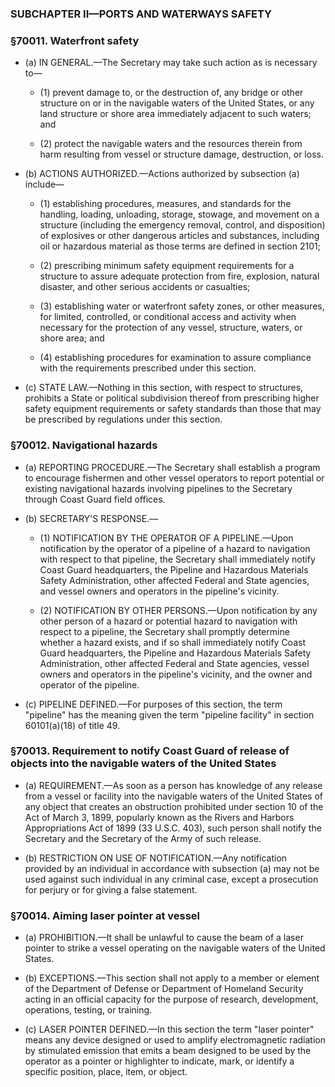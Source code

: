 ### SUBCHAPTER II—PORTS AND WATERWAYS SAFETY

### §70011. Waterfront safety
* (a) IN GENERAL.—The Secretary may take such action as is necessary to—

  * (1) prevent damage to, or the destruction of, any bridge or other structure on or in the navigable waters of the United States, or any land structure or shore area immediately adjacent to such waters; and

  * (2) protect the navigable waters and the resources therein from harm resulting from vessel or structure damage, destruction, or loss.


* (b) ACTIONS AUTHORIZED.—Actions authorized by subsection (a) include—

  * (1) establishing procedures, measures, and standards for the handling, loading, unloading, storage, stowage, and movement on a structure (including the emergency removal, control, and disposition) of explosives or other dangerous articles and substances, including oil or hazardous material as those terms are defined in section 2101;

  * (2) prescribing minimum safety equipment requirements for a structure to assure adequate protection from fire, explosion, natural disaster, and other serious accidents or casualties;

  * (3) establishing water or waterfront safety zones, or other measures, for limited, controlled, or conditional access and activity when necessary for the protection of any vessel, structure, waters, or shore area; and

  * (4) establishing procedures for examination to assure compliance with the requirements prescribed under this section.


* (c) STATE LAW.—Nothing in this section, with respect to structures, prohibits a State or political subdivision thereof from prescribing higher safety equipment requirements or safety standards than those that may be prescribed by regulations under this section.

### §70012. Navigational hazards
* (a) REPORTING PROCEDURE.—The Secretary shall establish a program to encourage fishermen and other vessel operators to report potential or existing navigational hazards involving pipelines to the Secretary through Coast Guard field offices.

* (b) SECRETARY'S RESPONSE.—

  * (1) NOTIFICATION BY THE OPERATOR OF A PIPELINE.—Upon notification by the operator of a pipeline of a hazard to navigation with respect to that pipeline, the Secretary shall immediately notify Coast Guard headquarters, the Pipeline and Hazardous Materials Safety Administration, other affected Federal and State agencies, and vessel owners and operators in the pipeline's vicinity.

  * (2) NOTIFICATION BY OTHER PERSONS.—Upon notification by any other person of a hazard or potential hazard to navigation with respect to a pipeline, the Secretary shall promptly determine whether a hazard exists, and if so shall immediately notify Coast Guard headquarters, the Pipeline and Hazardous Materials Safety Administration, other affected Federal and State agencies, vessel owners and operators in the pipeline's vicinity, and the owner and operator of the pipeline.


* (c) PIPELINE DEFINED.—For purposes of this section, the term "pipeline" has the meaning given the term "pipeline facility" in section 60101(a)(18) of title 49.

### §70013. Requirement to notify Coast Guard of release of objects into the navigable waters of the United States
* (a) REQUIREMENT.—As soon as a person has knowledge of any release from a vessel or facility into the navigable waters of the United States of any object that creates an obstruction prohibited under section 10 of the Act of March 3, 1899, popularly known as the Rivers and Harbors Appropriations Act of 1899 (33 U.S.C. 403), such person shall notify the Secretary and the Secretary of the Army of such release.

* (b) RESTRICTION ON USE OF NOTIFICATION.—Any notification provided by an individual in accordance with subsection (a) may not be used against such individual in any criminal case, except a prosecution for perjury or for giving a false statement.

### §70014. Aiming laser pointer at vessel
* (a) PROHIBITION.—It shall be unlawful to cause the beam of a laser pointer to strike a vessel operating on the navigable waters of the United States.

* (b) EXCEPTIONS.—This section shall not apply to a member or element of the Department of Defense or Department of Homeland Security acting in an official capacity for the purpose of research, development, operations, testing, or training.

* (c) LASER POINTER DEFINED.—In this section the term "laser pointer" means any device designed or used to amplify electromagnetic radiation by stimulated emission that emits a beam designed to be used by the operator as a pointer or highlighter to indicate, mark, or identify a specific position, place, item, or object.